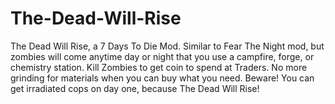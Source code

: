 # The-Dead-Will-Rise
The Dead Will Rise, a 7 Days To Die Mod.  Similar to Fear The Night mod, but zombies will come anytime day or night that you use a campfire, forge, or chemistry station. Kill Zombies to get coin to spend at Traders. No more grinding for materials when you can buy what you need.  Beware!  You can get irradiated cops on day one, because The Dead Will Rise!
